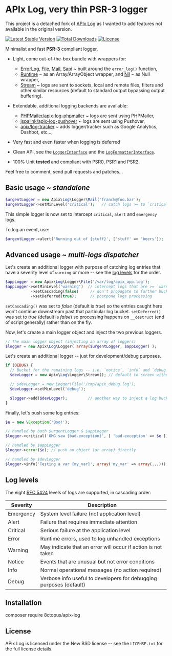 # APIx Log, very thin PSR-3 logger

This project is a detached fork of [APIx Log](https://github.com/apix/log) as I wanted to add features not available in the original version.

[![Latest Stable Version](https://poser.pugx.org/8ctopus/apix-log/version)](https://packagist.org/packages/8ctopus/apix-log)
[![Total Downloads](https://poser.pugx.org/8ctopus/apix-log/downloads)](https://packagist.org/packages/8ctopus/apix-log)
[![License](https://poser.pugx.org/8ctopus/apix-log/license.svg)](https://packagist.org/packages/8ctopus/apix-log)

Minimalist and fast **PSR-3** compliant logger.

* Light, come out-of-the-box bundle with wrappers for:
   * [ErrorLog](src/Logger/ErrorLog.php), [File](src/Logger/File.php), [Mail](src/Logger/Mail.php), [Sapi](src/Logger/Sapi.php) ~ built around the `error_log()` function,
   * [Runtime](src/Logger/Runtime.php) ~ as an Array/ArrayObject wrapper, and [Nil](src/Logger/Nil.php) ~ as Null wrapper,
   * [Stream](src/Logger/Stream.php) ~ logs are sent to sockets, local and remote files, filters and other similar resources (default to standard output bypassing output buffering).

* Extendable, additional logging backends are available:
   * [PHPMailer/apix-log-phpmailer](https://github.com/PHPMailer/apix-log-phpmailer) ~ logs are sent using PHPMailer,
   * [jspalink/apix-log-pushover](https://github.com/jspalink/apix-log-pushover) ~ logs are sent using Pushover,
   * [apix/log-tracker](https://github.com/apix/log-tracker) ~ adds logger/tracker such as Google Analytics, Dashbot, etc...,

* Very fast and even faster when logging is deferred
* Clean API, see the [`LoggerInterface`](src/Logger/LoggerInterface.php) and the [`LogFormatterInterface`](src/LogFormatterInterface.php).
* 100% Unit **tested** and compliant with PSR0, PSR1 and PSR2.

Feel free to comment, send pull requests and patches...

## Basic usage ~ *standalone*

```php
$urgentLogger = new Apix\Log\Logger\Mail('franck@foo.bar');
$urgentLogger->setMinLevel('critical');   // catch logs >= to `critical`
```

This simple logger is now set to intercept `critical`, `alert` and `emergency` logs.

To log an event, use:

```php
$urgentLogger->alert('Running out of {stuff}', ['stuff' => 'beers']);
```

## Advanced usage ~ *multi-logs dispatcher*

Let's create an additional logger with purpose of catching log entries that have a severity level of `warning` or more -- see the [log levels](#log-levels) for the order.

```php
$appLogger = new Apix\Log\Logger\File('/var/log/apix_app.log');
$appLogger->setMinLevel('warning')  // intercept logs that are >= `warning`
           ->setCascading(false)     // don't propagate to further buckets
           ->setDeferred(true);      // postpone logs processing
```

`setCascading()` was set to *false* (default is *true*) so the entries caught here won't continue downstream past that particular log bucket. `setDeferred()` was set to *true* (default is *false*) so processing happens on `__destruct` (end of script generally) rather than on the fly.

Now, let's create a main logger object and inject the two previous loggers.

```php
// The main logger object (injecting an array of loggers)
$logger = new Apix\Log\Logger( array($urgentLogger, $appLogger) );
```

Let's create an additional logger -- just for development/debug purposes.

```php
if (DEBUG) {
  // Bucket for the remaining logs -- i.e. `notice`, `info` and `debug`
  $devLogger = new Apix\Log\Logger\Stream(); // default to screen without output buffer

  // $devLogger = new Logger\File('/tmp/apix_debug.log');
  $devLogger->setMinLevel('debug');

  $logger->add($devLogger);   		// another way to inject a log bucket
}
```

Finally, let's push some log entries:

```php
$e = new \Exception('Boo!');

// handled by both $urgentLogger & $appLogger
$logger->critical('OMG saw {bad-exception}', [ 'bad-exception' => $e ]);

// handled by $appLogger
$logger->error($e); // push an object (or array) directly

// handled by $devLogger
$logger->info('Testing a var {my_var}', array('my_var' => array(...)));
```

## Log levels

The eight [RFC 5424][] levels of logs are supported, in cascading order:

 Severity  | Description
-----------|-----------------------------------------------------------------
 Emergency | System level failure (not application level)
 Alert     | Failure that requires immediate attention
 Critical  | Serious failure at the application level 
 Error     | Runtime errors, used to log unhandled exceptions
 Warning   | May indicate that an error will occur if action is not taken
 Notice    | Events that are unusual but not error conditions
 Info      | Normal operational messages (no action required)
 Debug     | Verbose info useful to developers for debugging purposes (default)

[PSR-3]: http://tools.ietf.org/html/rfc5424
[RFC 5424]: http://tools.ietf.org/html/rfc5424#section-6.2.1

## Installation

   composer require 8ctopus/apix-log

## License

   APIx Log is licensed under the New BSD license -- see the `LICENSE.txt` for the full license details.
